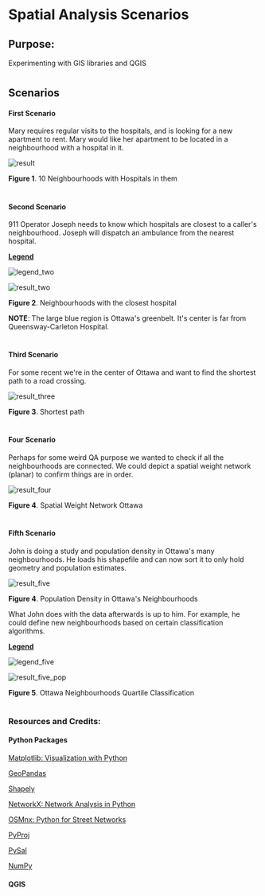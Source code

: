 # Spatial Analysis Scenarios


## Purpose:
Experimenting with GIS libraries and QGIS

#

## Scenarios

#### First Scenario
Mary requires regular visits to the hospitals, and is looking for a new apartment to rent. 
Mary would like her apartment to be located in a neighbourhood with a hospital in it. 

![result](scenario_images/scenario_one.png)

**Figure 1**. 10 Neighbourhoods with Hospitals in them

# 

#### Second Scenario
911 Operator Joseph needs to know which hospitals are closest to a caller's neighbourhood. 
Joseph will dispatch an ambulance from the nearest hospital.

**<u>Legend</u>**

![legend_two](scenario_images/scenario_two_legend.png)

![result_two](scenario_images/scenario_two.png)

**Figure 2**. Neighbourhoods with the closest hospital 

**NOTE**: The large blue region is Ottawa's greenbelt. It's center is far from Queensway-Carleton Hospital. 

#

#### Third Scenario
For some recent we're in the center of Ottawa and want to find the shortest path to a road crossing. 

![result_three](scenario_images/scenario_three.png)

**Figure 3**. Shortest path

#

#### Four Scenario
Perhaps for some weird QA purpose we wanted to check if all the neighbourhoods are connected. 
We could depict a spatial weight network (planar) to confirm things are in order. 

![result_four](scenario_images/scenario_four.png)

**Figure 4**. Spatial Weight Network Ottawa

#

#### Fifth Scenario
John is doing a study and population density in Ottawa's many neighbourhoods. 
He loads his shapefile and can now sort it to only hold geometry and population estimates. 

![result_five](scenario_images/scenario_fiv.png)

**Figure 4**. Population Density in Ottawa's Neighbourhoods

What John does with the data afterwards is up to him. 
For example, he could define new neighbourhoods based on certain classification algorithms.

**<u>Legend</u>**

![legend_five](scenario_images/scenario_five_leg.png)

![result_five_pop](scenario_images/scenario_five_pop_est.png)

**Figure 5**. Ottawa Neighbourhoods Quartile Classification

#

### Resources and Credits:

#### Python Packages

[Matplotlib: Visualization with Python](https://matplotlib.org/)



[GeoPandas](https://geopandas.org/) 

[Shapely](https://pypi.org/project/Shapely/)

[NetworkX: Network Analysis in Python](https://networkx.github.io/)

[OSMnx: Python for Street Networks](https://github.com/gboeing/osmnx)

[PyProj](https://github.com/pyproj4/pyproj)

[PySal](https://pysal.org/)

[NumPy](https://numpy.org/)

#### QGIS



